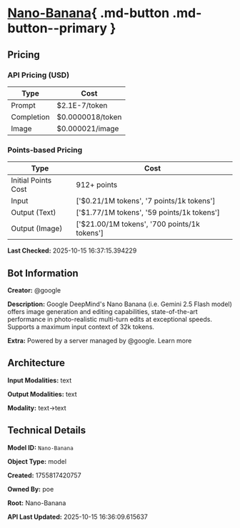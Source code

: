 # [Nano-Banana](https://poe.com/Nano-Banana){ .md-button .md-button--primary }

## Pricing

### API Pricing (USD)

| Type | Cost |
|------|------|
| Prompt | $2.1E-7/token |
| Completion | $0.0000018/token |
| Image | $0.000021/image |

### Points-based Pricing

| Type | Cost |
|------|------|
| Initial Points Cost | 912+ points |
| Input | ['$0.21/1M tokens', '7 points/1k tokens'] |
| Output (Text) | ['$1.77/1M tokens', '59 points/1k tokens'] |
| Output (Image) | ['$21.00/1M tokens', '700 points/1k tokens'] |

**Last Checked:** 2025-10-15 16:37:15.394229


## Bot Information

**Creator:** @google

**Description:** Google DeepMind's Nano Banana (i.e. Gemini 2.5 Flash model) offers image generation and editing capabilities, state-of-the-art performance in photo-realistic multi-turn edits at exceptional speeds. Supports a maximum input context of 32k tokens.

**Extra:** Powered by a server managed by @google. Learn more


## Architecture

**Input Modalities:** text

**Output Modalities:** text

**Modality:** text->text


## Technical Details

**Model ID:** `Nano-Banana`

**Object Type:** model

**Created:** 1755817420757

**Owned By:** poe

**Root:** Nano-Banana

**API Last Updated:** 2025-10-15 16:36:09.615637
